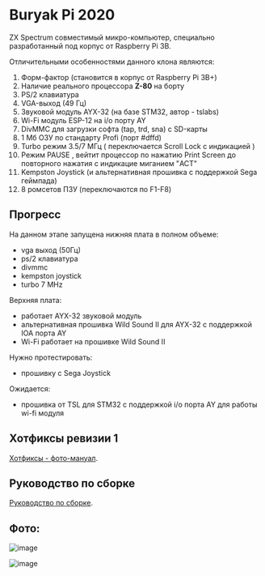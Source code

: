 # Buryak Pi 2020

ZX Spectrum совместимый микро-компьютер, специально разработанный под корпус от Raspberry Pi 3B.

Отличительными особенностями данного клона являются:

1) Форм-фактор (становится в корпус от Raspberry Pi 3B+)
2) Наличие реального процессора **Z-80** на борту
3) PS/2 клавиатура
4) VGA-выход (49 Гц)
5) Звуковой модуль AYX-32 (на базе STM32, автор - tslabs)
6) Wi-Fi модуль ESP-12 на i/o порту AY
7) DivMMC для загрузки софта (tap, trd, sna) с SD-карты
8) 1 Мб ОЗУ по стандарту Profi (порт #dffd)
9) Turbo режим 3.5/7 МГц ( переключается Scroll Lock с индикацией )
10) Режим PAUSE , вейтит процессор по нажатию Print Screen до повторного нажатия с индикацие миганием "ACT"
11) Kempston Joystick (и альтернативная прошивка с поддержкой Sega геймпада)
12) 8 ромсетов ПЗУ (переключаются по F1-F8)

## Прогресс

На данном этапе запущена нижняя плата в полном объеме:
- vga выход (50Гц)
- ps/2 клавиатура
- divmmc
- kempston joystick
- turbo 7 MHz

Верхняя плата:
- работает AYX-32 звуковой модуль
- альтернативная прошивка Wild Sound II для AYX-32 с поддержкой IOA порта AY 
- Wi-Fi работает на прошивке Wild Sound II

Нужно протестировать:
- прошивку с Sega Joystick

Ожидается:
- прошивка от TSL для STM32 с поддержкой i/o порта AY для работы wi-fi модуля

## Хотфиксы ревизии 1

[Хотфиксы - фото-мануал](https://github.com/andykarpov/buryak-pi-2020/blob/master/HOTFIXES-REV1.md).

## Руководство по сборке

[Руководство по сборке](https://github.com/andykarpov/buryak-pi-2020/blob/master/HOWTO.md).

## Фото:

![image](https://github.com/andykarpov/buryak-pi-2020/raw/master/docs/photos/buryak_pi.png)

![image](https://github.com/andykarpov/buryak-pi-2020/raw/master/docs/photos/buryak_pi_enclosure.png)

